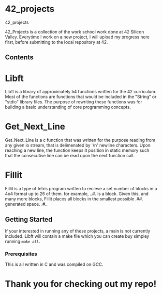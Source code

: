 # 42_projects
42_projects

42_Projects is a collection of the work school work done at 42 Silicon Valley. Everytime I work on a new project,
I will upload my progress here first, before submitting to the local repository at 42.

## Contents 

# Libft
  Libft is a library of approximately 54 functions written for the 42 curriculum. Most of the functions are 
  functions that would be included in the "String" or "stdio" library files. The purpose of rewriting these functions
  was for building a basic understanding of core programming concepts.
  
# Get_Next_Line
  Get_Next_Line is a c function that was written for the purpose reading from any given io stream, that is delimenated by 
  '\n' newline characters. Upon reaching a new line, the function keeps it position in static memory such that the consecutive    line can be read upon the next function call.
# Fillit
  Fillit is a type of tetris program written to recieve a set number of blocks in a 4x4 format up to 26 of them. 
  for example, ..#.  is a block. Given this, and many more blocks, Fillit places all blocks in the smallest possible
               .##.  generated space.
               .#..

## Getting Started

If your interested in running any of these projects, a main is not currently included. 
Libft will contain a make file which you can create buy simpley running ``` make all ```.

### Prerequisites

This is all written in C and was compiled on GCC.


# Thank you for checking out my repo!

